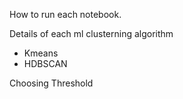 How to run each notebook.

Details of each ml clusterning algorithm
- Kmeans
- HDBSCAN

Choosing Threshold
